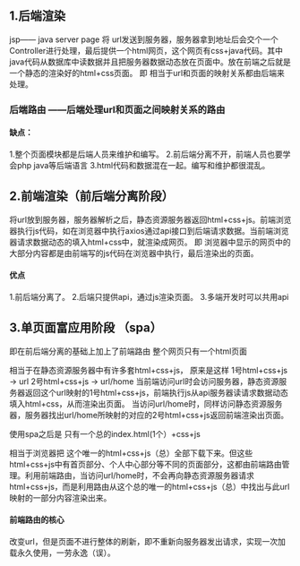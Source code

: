 ## 1.后端渲染

jsp—— java server page
将 url发送到服务器，服务器拿到地址后会交个一个Controller进行处理，最后提供一个html网页，这个网页有css+java代码。其中java代码从数据库中读数据并且把服务器数据动态放在页面中。放在前端之后就是一个静态的渲染好的html+css页面。
即 相当于url和页面的映射关系都由后端来处理。
### 后端路由 ——后端处理url和页面之间映射关系的路由
#### 缺点： 
1.整个页面模块都是后端人员来维护和编写。
2.前后端分离不开，前端人员也要学会php java等后端语言
3.html代码和数据混在一起。编写和维护都很混乱。
## 2.前端渲染（前后端分离阶段）
将url放到服务器，服务器解析之后，静态资源服务器返回html+css+js。前端浏览器执行js代码，如在浏览器中执行axios通过api接口到后端请求数据。当前端浏览器请求数据动态的填入html+css中，就渲染成网页。
即 浏览器中显示的网页中的大部分内容都是由前端写的js代码在浏览器中执行，最后渲染出的页面。
#### 优点
1.前后端分离了。
2.后端只提供api，通过js渲染页面。
3.多端开发时可以共用api

## 3.单页面富应用阶段 （spa）
即在前后端分离的基础上加上了前端路由
整个网页只有一个html页面

相当于在静态资源服务器中有许多套html+css+js，
原来是这样
1号html+css+js -> url
2号html+css+js -> url/home
当前端访问url时会访问服务器，静态资源服务器返回这个url映射的1号html+css+js，前端执行js从api服务器读请求数据动态填入html+css，从而渲染出页面。
当访问url/home时，同样访问静态资源服务器，服务器找出url/home所映射的对应的2号html+css+js返回前端渲染出页面。

使用spa之后是
只有一个总的index.html(1个）+css+js

相当于浏览器把 这个唯一的html+css+js（总）全部下载下来。但这些html+css+js中有首页部分、个人中心部分等不同的页面部分，这都由前端路由管理。利用前端路由，当访问url/home时，不会再向静态资源服务器请求html+css+js，而是利用路由从这个总的唯一的html+css+js（总）中找出与此url映射的一部分内容渲染出来。

#### 前端路由的核心
改变url，但是页面不进行整体的刷新，即不重新向服务器发出请求，实现一次加载永久使用，一劳永逸（误）。